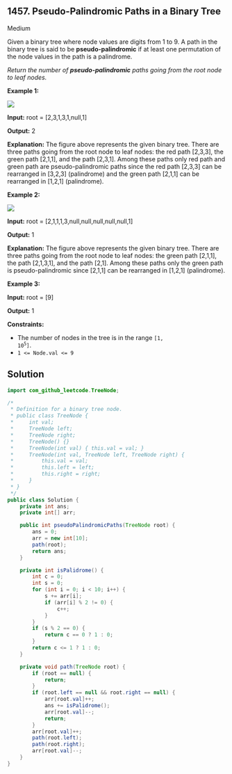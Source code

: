 ## 1457\. Pseudo-Palindromic Paths in a Binary Tree

Medium

Given a binary tree where node values are digits from 1 to 9. A path in the binary tree is said to be **pseudo-palindromic** if at least one permutation of the node values in the path is a palindrome.

_Return the number of **pseudo-palindromic** paths going from the root node to leaf nodes._

**Example 1:**

![](https://assets.leetcode.com/uploads/2020/05/06/palindromic_paths_1.png)

**Input:** root = [2,3,1,3,1,null,1]

**Output:** 2

**Explanation:** The figure above represents the given binary tree. There are three paths going from the root node to leaf nodes: the red path [2,3,3], the green path [2,1,1], and the path [2,3,1]. Among these paths only red path and green path are pseudo-palindromic paths since the red path [2,3,3] can be rearranged in [3,2,3] (palindrome) and the green path [2,1,1] can be rearranged in [1,2,1] (palindrome).

**Example 2:**

**![](https://assets.leetcode.com/uploads/2020/05/07/palindromic_paths_2.png)**

**Input:** root = [2,1,1,1,3,null,null,null,null,null,1]

**Output:** 1

**Explanation:** The figure above represents the given binary tree. There are three paths going from the root node to leaf nodes: the green path [2,1,1], the path [2,1,3,1], and the path [2,1]. Among these paths only the green path is pseudo-palindromic since [2,1,1] can be rearranged in [1,2,1] (palindrome).

**Example 3:**

**Input:** root = [9]

**Output:** 1

**Constraints:**

*   The number of nodes in the tree is in the range <code>[1, 10<sup>5</sup>]</code>.
*   `1 <= Node.val <= 9`

## Solution

```java
import com_github_leetcode.TreeNode;

/*
 * Definition for a binary tree node.
 * public class TreeNode {
 *     int val;
 *     TreeNode left;
 *     TreeNode right;
 *     TreeNode() {}
 *     TreeNode(int val) { this.val = val; }
 *     TreeNode(int val, TreeNode left, TreeNode right) {
 *         this.val = val;
 *         this.left = left;
 *         this.right = right;
 *     }
 * }
 */
public class Solution {
    private int ans;
    private int[] arr;

    public int pseudoPalindromicPaths(TreeNode root) {
        ans = 0;
        arr = new int[10];
        path(root);
        return ans;
    }

    private int isPalidrome() {
        int c = 0;
        int s = 0;
        for (int i = 0; i < 10; i++) {
            s += arr[i];
            if (arr[i] % 2 != 0) {
                c++;
            }
        }
        if (s % 2 == 0) {
            return c == 0 ? 1 : 0;
        }
        return c <= 1 ? 1 : 0;
    }

    private void path(TreeNode root) {
        if (root == null) {
            return;
        }
        if (root.left == null && root.right == null) {
            arr[root.val]++;
            ans += isPalidrome();
            arr[root.val]--;
            return;
        }
        arr[root.val]++;
        path(root.left);
        path(root.right);
        arr[root.val]--;
    }
}
```